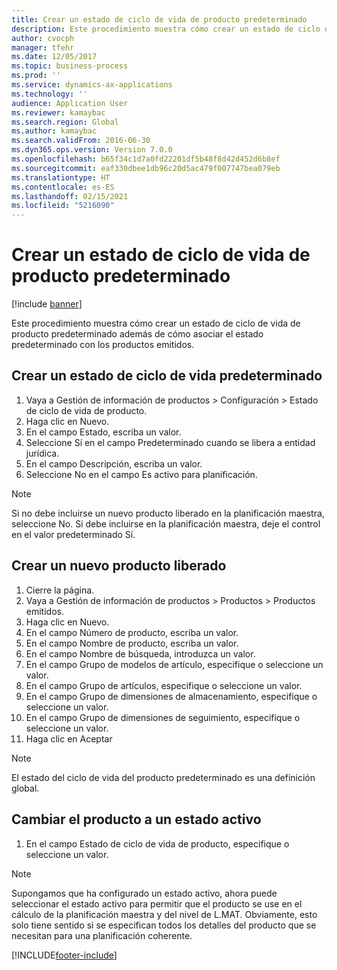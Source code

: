 ```yaml
---
title: Crear un estado de ciclo de vida de producto predeterminado
description: Este procedimiento muestra cómo crear un estado de ciclo de vida de producto predeterminado además de cómo asociar el estado predeterminado con los productos emitidos.
author: cvocph
manager: tfehr
ms.date: 12/05/2017
ms.topic: business-process
ms.prod: ''
ms.service: dynamics-ax-applications
ms.technology: ''
audience: Application User
ms.reviewer: kamaybac
ms.search.region: Global
ms.author: kamaybac
ms.search.validFrom: 2016-06-30
ms.dyn365.ops.version: Version 7.0.0
ms.openlocfilehash: b65f34c1d7a0fd22201df5b48f8d42d452d6b8ef
ms.sourcegitcommit: eaf330dbee1db96c20d5ac479f007747bea079eb
ms.translationtype: HT
ms.contentlocale: es-ES
ms.lasthandoff: 02/15/2021
ms.locfileid: "5216090"
---
```

# <a name="create-a-default-product-lifecycle-state"></a>Crear un estado de ciclo de vida de producto predeterminado

[!include [banner](../../includes/banner.md)]

Este procedimiento muestra cómo crear un estado de ciclo de vida de producto predeterminado además de cómo asociar el estado predeterminado con los productos emitidos.


## <a name="create-a-default-lifecycle-state"></a>Crear un estado de ciclo de vida predeterminado
1. Vaya a Gestión de información de productos > Configuración > Estado de ciclo de vida de producto.
2. Haga clic en Nuevo.
3. En el campo Estado, escriba un valor.
4. Seleccione Sí en el campo Predeterminado cuando se libera a entidad jurídica.
5. En el campo Descripción, escriba un valor.
6. Seleccione No en el campo Es activo para planificación.

> [!NOTE]
> Si no debe incluirse un nuevo producto liberado en la planificación maestra, seleccione No. Si debe incluirse en la planificación maestra, deje el control en el valor predeterminado Sí.  

## <a name="create-a-new-released-product"></a>Crear un nuevo producto liberado
1. Cierre la página.
2. Vaya a Gestión de información de productos > Productos > Productos emitidos.
3. Haga clic en Nuevo.
4. En el campo Número de producto, escriba un valor.
5. En el campo Nombre de producto, escriba un valor.
6. En el campo Nombre de búsqueda, introduzca un valor.
7. En el campo Grupo de modelos de artículo, especifique o seleccione un valor.
8. En el campo Grupo de artículos, especifique o seleccione un valor.
9. En el campo Grupo de dimensiones de almacenamiento, especifique o seleccione un valor.
10. En el campo Grupo de dimensiones de seguimiento, especifique o seleccione un valor.
11. Haga clic en Aceptar

> [!NOTE]
> El estado del ciclo de vida del producto predeterminado es una definición global.  

## <a name="change-the-product-to-an-active-state"></a>Cambiar el producto a un estado activo
1. En el campo Estado de ciclo de vida de producto, especifique o seleccione un valor.

> [!NOTE]
> Supongamos que ha configurado un estado activo, ahora puede seleccionar el estado activo para permitir que el producto se use en el cálculo de la planificación maestra y del nivel de L.MAT. Obviamente, esto solo tiene sentido si se especifican todos los detalles del producto que se necesitan para una planificación coherente.  



[!INCLUDE[footer-include](../../../includes/footer-banner.md)]